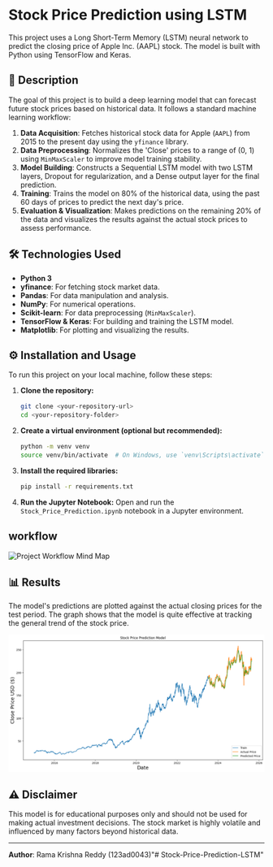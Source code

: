 # Stock Price Prediction using LSTM

This project uses a Long Short-Term Memory (LSTM) neural network to predict the closing price of Apple Inc. (AAPL) stock. The model is built with Python using TensorFlow and Keras.

## 📜 Description

The goal of this project is to build a deep learning model that can forecast future stock prices based on historical data. It follows a standard machine learning workflow:

1.  **Data Acquisition**: Fetches historical stock data for Apple (`AAPL`) from 2015 to the present day using the `yfinance` library.
2.  **Data Preprocessing**: Normalizes the 'Close' prices to a range of (0, 1) using `MinMaxScaler` to improve model training stability.
3.  **Model Building**: Constructs a Sequential LSTM model with two LSTM layers, Dropout for regularization, and a Dense output layer for the final prediction.
4.  **Training**: Trains the model on 80% of the historical data, using the past 60 days of prices to predict the next day's price.
5.  **Evaluation & Visualization**: Makes predictions on the remaining 20% of the data and visualizes the results against the actual stock prices to assess performance.

## 🛠️ Technologies Used

* **Python 3**
* **yfinance**: For fetching stock market data.
* **Pandas**: For data manipulation and analysis.
* **NumPy**: For numerical operations.
* **Scikit-learn**: For data preprocessing (`MinMaxScaler`).
* **TensorFlow & Keras**: For building and training the LSTM model.
* **Matplotlib**: For plotting and visualizing the results.

## ⚙️ Installation and Usage

To run this project on your local machine, follow these steps:

1.  **Clone the repository:**
    ```bash
    git clone <your-repository-url>
    cd <your-repository-folder>
    ```

2.  **Create a virtual environment (optional but recommended):**
    ```bash
    python -m venv venv
    source venv/bin/activate  # On Windows, use `venv\Scripts\activate`
    ```

3.  **Install the required libraries:**
    ```bash
    pip install -r requirements.txt
    ```

4.  **Run the Jupyter Notebook:**
    Open and run the `Stock_Price_Prediction.ipynb` notebook in a Jupyter environment.


##  workflow

![Project Workflow Mind Map](./images/project-workflow.png)


## 📊 Results

The model's predictions are plotted against the actual closing prices for the test period. The graph shows that the model is quite effective at tracking the general trend of the stock price.

![Stock Price Prediction Model](./images/result.png)


## ⚠️ Disclaimer

This model is for educational purposes only and should not be used for making actual investment decisions. The stock market is highly volatile and influenced by many factors beyond historical data.

---
**Author**: Rama Krishna Reddy (123ad0043)"# Stock-Price-Prediction-LSTM" 
